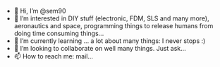 - 👋 Hi, I’m @sem90
- 👀 I’m interested in DIY stuff (electronic, FDM, SLS and many more), aeronautics and space, programming things to release humans from doing time consuming things...
- 🌱 I’m currently learning ... a lot about many things: I never stops :)
- 💞️ I’m looking to collaborate on well many things. Just ask...
- 📫 How to reach me: mail...

<!---
sem90/sem90 is a ✨ special ✨ repository because its `README.md` (this file) appears on your GitHub profile.
You can click the Preview link to take a look at your changes.
--->
